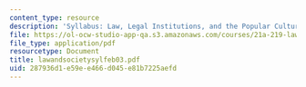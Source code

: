 ```yaml
---
content_type: resource
description: 'Syllabus: Law, Legal Institutions, and the Popular Cultures of Law.'
file: https://ol-ocw-studio-app-qa.s3.amazonaws.com/courses/21a-219-law-and-society-spring-2003/287936d1e59ee466d045e81b7225aefd_lawandsocietysylfeb03.pdf
file_type: application/pdf
resourcetype: Document
title: lawandsocietysylfeb03.pdf
uid: 287936d1-e59e-e466-d045-e81b7225aefd
---
```

